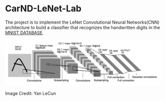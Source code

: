# CarND-LeNet-Lab

The project is to implement the LeNet Convolutional Neural Networks(CNN) architecture to build a classifier that recognizes the handwritten digits in the [MNIST DATABASE](http://yann.lecun.com/exdb/mnist/).

![LeNet-5 Architecture](lenet.png)

Image Credit: Yan LeCun
